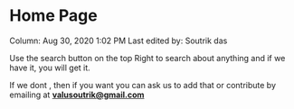 # Home Page

Column: Aug 30, 2020 1:02 PM
Last edited by: Soutrik das

Use the search button on the top Right to search about anything and if we have it, you will get it. 

If we dont , then if you want you can ask us to add that or contribute by emailing at **valusoutrik@gmail.com**